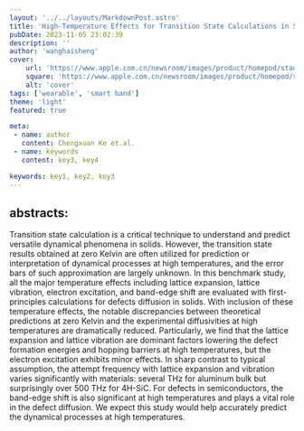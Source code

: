 ```yaml
---
layout: '../../layouts/MarkdownPost.astro'
title: 'High-Temperature Effects for Transition State Calculations in Solids'
pubDate: 2023-11-05 23:02:39
description: ''
author: 'wanghaisheng'
cover:
    url: 'https://www.apple.com.cn/newsroom/images/product/homepod/standard/Apple-HomePod-hero-230118_big.jpg.large_2x.jpg'
    square: 'https://www.apple.com.cn/newsroom/images/product/homepod/standard/Apple-HomePod-hero-230118_big.jpg.large_2x.jpg'
    alt: 'cover'
tags: ['wearable', 'smart band'] 
theme: 'light'
featured: true

meta:
 - name: author
   content: Chengxuan Ke et.al.
 - name: keywords
   content: key3, key4

keywords: key1, key2, key3
---
```


## abstracts:
Transition state calculation is a critical technique to understand and predict versatile dynamical phenomena in solids. However, the transition state results obtained at zero Kelvin are often utilized for prediction or interpretation of dynamical processes at high temperatures, and the error bars of such approximation are largely unknown. In this benchmark study, all the major temperature effects including lattice expansion, lattice vibration, electron excitation, and band-edge shift are evaluated with first-principles calculations for defects diffusion in solids. With inclusion of these temperature effects, the notable discrepancies between theoretical predictions at zero Kelvin and the experimental diffusivities at high temperatures are dramatically reduced. Particularly, we find that the lattice expansion and lattice vibration are dominant factors lowering the defect formation energies and hopping barriers at high temperatures, but the electron excitation exhibits minor effects. In sharp contrast to typical assumption, the attempt frequency with lattice expansion and vibration varies significantly with materials: several THz for aluminum bulk but surprisingly over 500 THz for 4H-SiC. For defects in semiconductors, the band-edge shift is also significant at high temperatures and plays a vital role in the defect diffusion. We expect this study would help accurately predict the dynamical processes at high temperatures.
